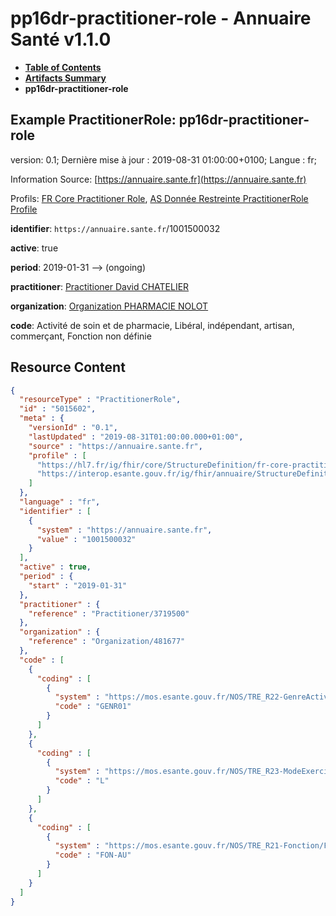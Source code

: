 # pp16dr-practitioner-role - Annuaire Santé v1.1.0

* [**Table of Contents**](toc.md)
* [**Artifacts Summary**](artifacts.md)
* **pp16dr-practitioner-role**

## Example PractitionerRole: pp16dr-practitioner-role

version: 0.1; Dernière mise à jour : 2019-08-31 01:00:00+0100; Langue : fr; 

Information Source: [https://annuaire.sante.fr](https://annuaire.sante.fr)

Profils: [FR Core Practitioner Role](https://hl7.fr/ig/fhir/core/2.1.0/StructureDefinition-fr-core-practitioner-role.html), [AS Donnée Restreinte PractitionerRole Profile](StructureDefinition-as-dr-practitionerrole.md)

**identifier**: `https://annuaire.sante.fr`/1001500032

**active**: true

**period**: 2019-01-31 --> (ongoing)

**practitioner**: [Practitioner David CHATELIER](Practitioner-3719500.md)

**organization**: [Organization PHARMACIE NOLOT](Organization-481677.md)

**code**: Activité de soin et de pharmacie, Libéral, indépendant, artisan, commerçant, Fonction non définie



## Resource Content

```json
{
  "resourceType" : "PractitionerRole",
  "id" : "5015602",
  "meta" : {
    "versionId" : "0.1",
    "lastUpdated" : "2019-08-31T01:00:00.000+01:00",
    "source" : "https://annuaire.sante.fr",
    "profile" : [
      "https://hl7.fr/ig/fhir/core/StructureDefinition/fr-core-practitioner-role",
      "https://interop.esante.gouv.fr/ig/fhir/annuaire/StructureDefinition/as-dr-practitionerrole"
    ]
  },
  "language" : "fr",
  "identifier" : [
    {
      "system" : "https://annuaire.sante.fr",
      "value" : "1001500032"
    }
  ],
  "active" : true,
  "period" : {
    "start" : "2019-01-31"
  },
  "practitioner" : {
    "reference" : "Practitioner/3719500"
  },
  "organization" : {
    "reference" : "Organization/481677"
  },
  "code" : [
    {
      "coding" : [
        {
          "system" : "https://mos.esante.gouv.fr/NOS/TRE_R22-GenreActivite/FHIR/TRE-R22-GenreActivite",
          "code" : "GENR01"
        }
      ]
    },
    {
      "coding" : [
        {
          "system" : "https://mos.esante.gouv.fr/NOS/TRE_R23-ModeExercice/FHIR/TRE-R23-ModeExercice",
          "code" : "L"
        }
      ]
    },
    {
      "coding" : [
        {
          "system" : "https://mos.esante.gouv.fr/NOS/TRE_R21-Fonction/FHIR/TRE-R21-Fonction",
          "code" : "FON-AU"
        }
      ]
    }
  ]
}

```
